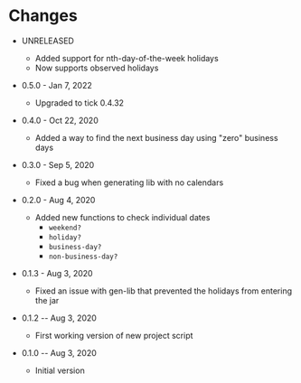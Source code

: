 # Changes

* UNRELEASED
  * Added support for nth-day-of-the-week holidays
  * Now supports observed holidays

* 0.5.0 - Jan 7, 2022
  * Upgraded to tick 0.4.32

* 0.4.0 - Oct 22, 2020
  * Added a way to find the next business day using "zero" business days

* 0.3.0 - Sep 5, 2020
  * Fixed a bug when generating lib with no calendars

* 0.2.0 - Aug 4, 2020
  * Added new functions to check individual dates
    * `weekend?`
    * `holiday?`
    * `business-day?`
    * `non-business-day?`

* 0.1.3 - Aug 3, 2020
  * Fixed an issue with gen-lib that prevented the holidays from entering the jar

* 0.1.2 -- Aug 3, 2020
  * First working version of new project script

* 0.1.0 -- Aug 3, 2020 
  * Initial version
